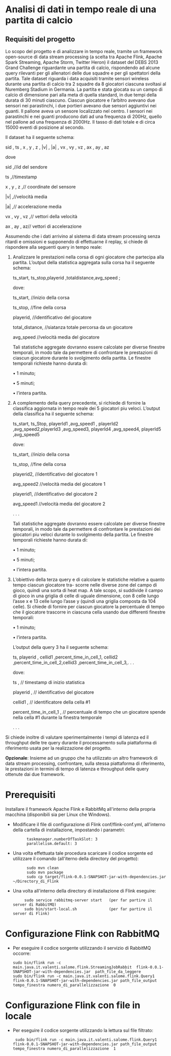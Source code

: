 # Analisi di dati in tempo reale di una partita di calcio
## Requisiti del progetto
Lo scopo del progetto e di analizzare in tempo reale, tramite un framework open-source di data stream processing (a scelta tra Apache Flink, Apache Spark Streaming, Apache Storm, Twitter Heron) il dataset del
DEBS 2013 Grand Challenge riguardante una partita di calcio, rispondendo ad alcune query rilevanti
per gli allenatori delle due squadre e per gli spettatori della partita.
Tale dataset riguarda i data acquisiti tramite sensori wireless durante una partita di calcio tra 2 squadre
da 8 giocatori ciascuna svoltasi al Nuremberg Stadium in Germania. La partita e stata giocata su un campo 
di calcio di dimensione pari alla meta di quella standard, in due tempi della durata di 30 minuti ciascuno. 
Ciascun giocatore e l’arbitro avevano due sensori nei parastinchi, i due portieri avevano due sensori aggiuntivi
nei guanti. Il pallone aveva un sensore localizzato nel centro. I sensori nei parastinchi e nei guanti
producono dati ad una frequenza di 200Hz, quello nel pallone ad una frequenza di 2000Hz. Il tasso di dati
totale e di circa 15000 eventi di posizione al secondo. 

Il dataset ha il seguente schema:

sid , ts , x , y , z , |v| , |a| , vx , vy , vz , ax , ay , az

dove

sid ,//id del sendore

ts ,//timestamp

x , y , z ,// coordinate del sensore

|v| ,//velocità media

|a| ,// accelerazione media

vx , vy , vz ,// vettori della velocità

ax , ay , az// vettori di accelerazione

Assumendo che i dati arrivino al sistema di data stream processing senza ritardi e omissioni e supponendo
di effettuarne il replay, si chiede di rispondere alla seguenti query in tempo reale:

1. Analizzare le prestazioni nella corsa di ogni giocatore che partecipa alla partita. L’output della
statistica aggregata sulla corsa ha il seguente schema:

    ts_start, ts_stop,playerid ,totaldistance,avg_speed ;

    dove:

    ts_start, //inizio della corsa

    ts_stop, //fine della corsa

    playerid, //identificativo del giocatore 

    total_distance, //siatanza totale percorsa da un giocatore

    avg_speed //velocità media del giocatore

    Tali statistiche aggregate dovranno essere calcolate per diverse finestre temporali, in modo tale da
    permettere di confrontare le prestazioni di ciascun giocatore durante lo svolgimento della partita. Le
    finestre temporali richieste hanno durata di:

    • 1 minuto;

    • 5 minuti;

    • l’intera partita.

2. A complemento della query precedente, si richiede di fornire la classifica aggiornata in tempo reale
dei 5 giocatori piu veloci. L’output della classifica ha il seguente schema: 

    ts_start, ts_Stop, playerId1 ,avg_speed1 , playerId2 ,avg_speed2,playerId3 ,avg_speed3, playerId4 ,avg_speed4,
    playerId5 ,avg_speed5

    dove:

    ts_start, //inizio della corsa

    ts_stop, //fine della corsa

    playerid2, //identificativo del giocatore 1

    avg_speed2 //velocità media del giocatore 1

    playerid1, //identificativo del giocatore 2

    avg_speed1 //velocità media del giocatore 2
    
    . . .

    Tali statistiche aggregate dovranno essere calcolate per diverse finestre temporali, in modo tale da
    permettere di confrontare le prestazioni dei giocatori piu veloci durante lo svolgimento della partita.
    Le finestre temporali richieste hanno durata di:

    • 1 minuto;

    • 5 minuti;

    • l’intera partita.

3. L’obiettivo della terza query e di calcolare le statistiche relative a quanto tempo ciascun giocatore tra- 
   scorre nelle diverse zone del campo di gioco, quindi una sorta di heat map. A tale scopo, si suddivide
   il campo di gioco in una griglia di celle di uguale dimensione, con 8 celle lungo l’asse x e 13 celle
   lungo l’asse y (quindi una griglia composta da 104 celle).
   Si chiede di fornire per ciascun giocatore la percentuale di tempo che il giocatore trascorre in ciascuna
   cella usando due differenti finestre temporali:

   • 1 minuto;

   • l’intera partita.

    L’output della query 3 ha il seguente schema:

    ts, playerid , cellid1 ,percent_time_in_cell_1, cellid2 ,percent_time_in_cell_2,cellid3 ,percent_time_in_cell_3,. . .

    dove:

    ts , // timestamp di inizio statistica

    playerid , // identificativo del giocatore

    cellid1 , // identificatore della cella #1

    percent_time_in_cell_1 , // percentuale di tempo che un giocatore spende nella cella #1 durante la finestra temporale

    . . .

Si chiede inoltre di valutare sperimentalmente i tempi di latenza ed il throughput delle tre query durante
il processamento sulla piattaforma di riferimento usata per la realizzazione del progetto.

**Opzionale**: Insieme ad un gruppo che ha utilizzato un altro framework di data stream processing, confrontare,
sulla stessa piattaforma di riferimento, le prestazioni in termini di tempo di latenza e throughput
delle query ottenute dai due framework.

# Prerequisiti

Installare il framework Apache Flink e RabbitMq all'interno della propria macchina (disponibili sia per Linux che Windows).
- Modificare il file di configurazione di Flink conf/flink-conf.yml, all'interno della cartella di installazione, impostando i parametri: 
                
            taskmanager.numberOfTaskSlot: 3
            parallelism.default: 3
            
- Una volta effettuata tale procedura scaricare il codice sorgente ed utilizzare il comando (all'iterno della directory del progetto):
            
            sudo mvn clean
            sudo mvn package
            sudo cp target/flink-0.0.1-SNAPSHOT-jar-with-dependencies.jar ~/Directory_di_Flink

- Una volta all'interno della directory di installazione di Flink eseguire: 
            
           sudo service rabbitmq-server start   (per far partire il server di RabbitMQ)
           sudo bin/start-local.sh              (per far partire il server di Flink)
           
# Configurazione Flink con RabbitMQ

-  Per eseguire il codice sorgente utilizzando il servizio di RabbitMQ occorre:
            
       sudo bin/flink run -c main.java.it.valenti.salome.flink.StreamingJobRabbit  flink-0.0.1-SNAPSHOT-jar-with-dependencies.jar  path_file_da_leggere
       sudo bin/flink run -c main.java.it.valenti.salome.flink.Query1 flink-0.0.1-SNAPSHOT-jar-with-dependencies.jar path_file_output tempo_finestra numero_di_parallelizzazione  0

# Configurazione Flink con file in locale 

- Per eseguire il codice sorgente utilizzando la lettura sul file filtrato:
             
       sudo bin/flink run -c main.java.it.valenti.salome.flink.Query1 flink-0.0.1-SNAPSHOT-jar-with-dependencies.jar path_file_output tempo_finestra numero_di_parallelizzazione  1
            
                
               


